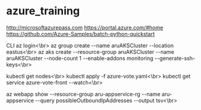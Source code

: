 # azure_training

http://microsoftazurepass.com
https://portal.azure.com/#home
https://github.com/Azure-Samples/batch-python-quickstart


CLI
az login<\br>
az group create --name aruAKSCluster --location eastus<\br>
az aks create --resource-group aruAKSCluster --name aruAKSCluster --node-count 1 --enable-addons monitoring --generate-ssh-keys<\br>

kubectl get nodes<\br>
kubectl apply -f azure-vote.yaml<\br>
kubectl get service azure-vote-front --watch<\br>

az webapp show --resource-group aru-appservice-rg --name aru-appservice --query possibleOutboundIpAddresses --output tsv<\br>
